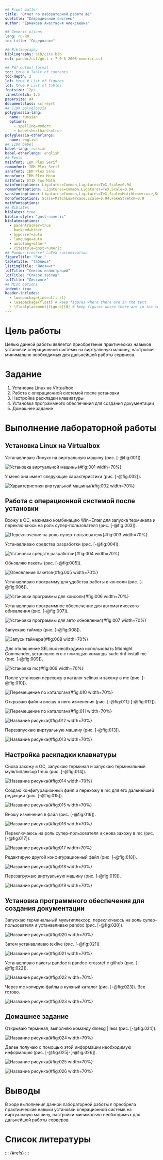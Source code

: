 ```yaml
---
## Front matter
title: "Отчет по лабораторной работе №1"
subtitle: "Операционные системы"
author: "Ермакова Анастасия Алексеевна"

## Generic otions
lang: ru-RU
toc-title: "Содержание"

## Bibliography
bibliography: bib/cite.bib
csl: pandoc/csl/gost-r-7-0-5-2008-numeric.csl

## Pdf output format
toc: true # Table of contents
toc-depth: 2
lof: true # List of figures
lot: true # List of tables
fontsize: 12pt
linestretch: 1.5
papersize: a4
documentclass: scrreprt
## I18n polyglossia
polyglossia-lang:
  name: russian
  options:
	- spelling=modern
	- babelshorthands=true
polyglossia-otherlangs:
  name: english
## I18n babel
babel-lang: russian
babel-otherlangs: english
## Fonts
mainfont: IBM Plex Serif
romanfont: IBM Plex Serif
sansfont: IBM Plex Sans
monofont: IBM Plex Mono
mathfont: STIX Two Math
mainfontoptions: Ligatures=Common,Ligatures=TeX,Scale=0.94
romanfontoptions: Ligatures=Common,Ligatures=TeX,Scale=0.94
sansfontoptions: Ligatures=Common,Ligatures=TeX,Scale=MatchLowercase,Scale=0.94
monofontoptions: Scale=MatchLowercase,Scale=0.94,FakeStretch=0.9
mathfontoptions:
## Biblatex
biblatex: true
biblio-style: "gost-numeric"
biblatexoptions:
  - parentracker=true
  - backend=biber
  - hyperref=auto
  - language=auto
  - autolang=other*
  - citestyle=gost-numeric
## Pandoc-crossref LaTeX customization
figureTitle: "Рис."
tableTitle: "Таблица"
listingTitle: "Листинг"
lofTitle: "Список иллюстраций"
lotTitle: "Список таблиц"
lolTitle: "Листинги"
## Misc options
indent: true
header-includes:
  - \usepackage{indentfirst}
  - \usepackage{float} # keep figures where there are in the text
  - \floatplacement{figure}{H} # keep figures where there are in the text
---
```


# Цель работы

Целью данной работы является приобретение практических навыков установки операционной системы на виртуальную машину, настройки минимально необходимых
для дальнейшей работы сервисов.

# Задание

1. Установка Linux на Virtualbox
2. Работа с операционной системой после установки
3. Настройка раскладки клавиатуры
3. Установка программного обеспечения для создания документации
4. Домашнее задание

# Выполнение лабораторной работы
## Установка Linux на Virtualbox

Устанавливаю Линукс на виртуальную машину (рис. [-@fig:001]).

![Установка виртуальной машины](image/4.png){#fig:001 width=70%}

У меня она имеет следующие характеристики (рис. [-@fig:002]).

![Характеристики виртуальной машины](image/5.png){#fig:002 width=70%}

## Работа с операционной системой после установки

Вхожу в ОС, нажимаю комбинацию Win+Enter для запуска терминала и переключаюсь на роль супер-пользователя (рис. [-@fig:003]).

![Переключение на роль супер-пользователя](image/6.png){#fig:003 width=70%}

Устанавливаю средства разработки (рис. [-@fig:004]).

![Установка средств разработки](image/7.png){#fig:004 width=70%}

Обновляю пакеты (рис. [-@fig:005]).

![Обновление пакетов](image/8.png){#fig:005 width=70%}

Устанавливаю программу для удобства работы в консоли (рис. [-@fig:006]).

![Установки программы для консоли](image/9.png){#fig:006 width=70%}

Устанавливаю программное обеспечение для автоматического обновления (рис. [-@fig:007]).

![Установка программы для авто обновления](image/10.png){#fig:007 width=70%}

Запускаю таймер (рис. [-@fig:008]).

![Запуск таймера](image/11.png){#fig:008 width=70%}

Для отключение SELinux необходимо использовать Midnight Commander, установлю его с помощью команды sudo dnf install mc (рис. [-@fig:009]).

![Установка mc](image/12.png){#fig:009 width=70%}

После установки перехожу в каталог selinux и захожу в mc (рис. [-@fig:010]).

![Перемещение по каталогам](image/13.png){#fig:010 width=70%}

Открываю файл и вношу в него изменения (рис. [-@fig:011]-[-@fig:012]).

![Перемещение по каталогам](image/14.png){#fig:011 width=70%}

![Название рисунка](image/15.png){#fig:012 width=70%}

Перезапускаю виртуальную машину (рис. [-@fig:013]).

![Название рисунка](image/19.png){#fig:013 width=70%}

## Настройка раскладки клавиатуры

Снова захожу в ОС, запускаю терминал и запускаю терминальный мультиплексор tmux (рис. [-@fig:014]).

![Название рисунка](image/2.png){#fig:014 width=70%}

Создаю конфигурационный файл и перехожу в mc для его дальнейшей редакции (рис. [-@fig:015]).

![Название рисунка](image/3.png){#fig:015 width=70%}

Вношу изменения в файл (рис. [-@fig:016]).

![Название рисунка](image/16.png){#fig:016 width=70%}

Переключаюсь на роль супер-пользователя и снова захожу в mc (рис. [-@fig:017]).

![Название рисунка](image/17.png){#fig:017 width=70%}

Редактирую другой конфигурационный файл (рис. [-@fig:018]).

![Название рисунка](image/18.png){#fig:018 width=70%}

Перезагружаю виртуальную машину (рис. [-@fig:019]).

![Название рисунка](image/1.png){#fig:019 width=70%}

## Установка программного обеспечения для создания документации

Запускаю терминальный мультиплексор, переключаюсь на роль супер-пользователя и устанавливаю pandoc (рис. [-@fig:020]).

![Название рисунка](image/20.png){#fig:020 width=70%}

Затем устанавливаю texlive (рис. [-@fig:021]).

![Название рисунка](image/21.png){#fig:021 width=70%}

Устанавливаю пакеты pandoc и pandoc-crossref с github (рис. [-@fig:022]).

![Название рисунка](image/22.png){#fig:022 width=70%}

Через mc копирую файлы в нужный каталог (рис. [-@fig:023]). Все готово.

![Название рисунка](image/23.png){#fig:023 width=70%}

## Домашнее задание 

Открываю терминал, выполняю команду dmesg | less (рис. [-@fig:024]).

![Название рисунка](image/24.png){#fig:024 width=70%}

Далее получаю с помощью этой информации необходимую информацию (рис. [-@fig:025]-[-@fig:026]).

![Название рисунка](image/25.png){#fig:025 width=70%}

![Название рисунка](image/26.png){#fig:026 width=70%}


# Выводы

В ходе выполнения данной лабораторной работы я преобрела практиические навыки установки
операционной системв на виртуальную машину, настройки минимально необходимых для 
дальнейшей работы серверов. 

# Список литературы

::: {#refs}
::: 

























